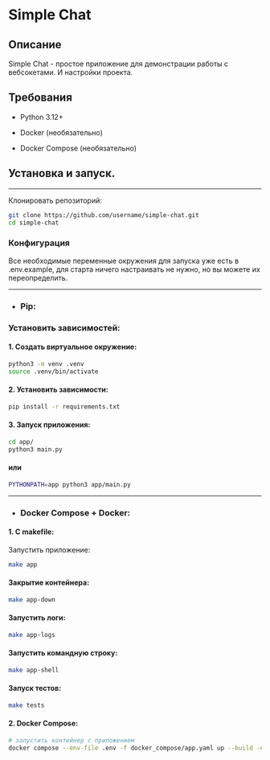 # Simple Chat

## Описание

Simple Chat - простое приложение для демонстрации работы с вебсокетами. И настройки проекта.

## Требования

- Python 3.12+

- Docker (необязательно)
- Docker Compose (необязательно)


## Установка и запуск.

---

Клонировать репозиторий: 
``` bash
git clone https://github.com/username/simple-chat.git
cd simple-chat
```

### Конфигурация


Все необходимые переменные окружения для запуска уже есть в .env.example, для старта ничего настраивать не нужно, 
но вы можете их переопределить.


---

+ ### Pip:

 ### Установить зависимостей: 

#### 1. Создать виртуальное окружение:
```bash
python3 -m venv .venv
source .venv/bin/activate
```

#### 2. Установить зависимости:


``` bash
pip install -r requirements.txt
```

#### 3. Запуск приложения: 

```bash
cd app/
python3 main.py
```
#### или

```bash
PYTHONPATH=app python3 app/main.py
```
___

+ ### Docker Compose + Docker:



#### 1. C makefile:


Запустить приложение:

```bash
make app
```

#### Закрытие контейнера:

```bash
make app-down  
```

#### Запустить логи:

```bash
make app-logs 
```

#### Запустить командную строку:

```bash
make app-shell 
```

#### Запуск тестов:

```bash
make tests 
```

#### 2. Docker Compose:

```bash
# запустить контейнер с приложением
docker compose --env-file .env -f docker_compose/app.yaml up --build -d
```



#
